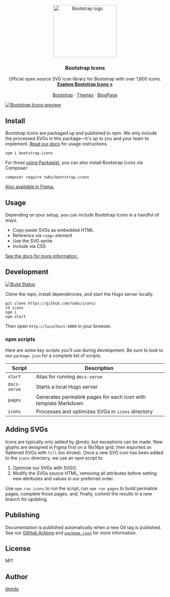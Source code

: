<p align="center">
  <a href="https://v5.getbootstrap.com/">
    <img src="https://v5.getbootstrap.com/docs/5.0/assets/brand/bootstrap-logo-shadow.png" alt="Bootstrap logo" width="200" height="165">
  </a>
</p>

<h3 align="center">Bootstrap Icons</h3>

<p align="center">
  Official open source SVG icon library for Bootstrap with over 1,600 icons.
  <br>
  <a href="https://icons.getbootstrap.com/"><strong>Explore Bootstrap Icons »</strong></a>
  <br>
  <br>
  <a href="https://getbootstrap.com/">Bootstrap</a>
  ·
  <a href="https://themes.getbootstrap.com/">Themes</a>
  ·
  <a href="https://blog.getbootstrap.com/">BlogPage</a>
  <br>
</p>

[![Bootstrap Icons preview](https://github.com/twbs/icons/blob/main/.github/preview.png)](https://icons.getbootstrap.com)

## Install

Bootstrap Icons are packaged up and published to npm. We only include the processed SVGs in this package—it's up to you and your team to implement. [Read our docs](https://icons.getbootstrap.com/) for usage instructions.

```shell
npm i bootstrap-icons
```

For those [using Packagist](https://packagist.org/packages/twbs/bootstrap-icons), you can also install Bootstrap Icons via Composer:

```shell
composer require twbs/bootstrap-icons
```

[Also available in Figma.](https://www.figma.com/community/file/1042482994486402696/Bootstrap-Icons)

## Usage

Depending on your setup, you can include Bootstrap Icons in a handful of ways.

- Copy-paste SVGs as embedded HTML
- Reference via `<img>` element
- Use the SVG sprite
- Include via CSS

[See the docs for more information.](https://icons.getbootstrap.com/#usage)

## Development

[![Build Status](https://github.com/twbs/icons/workflows/Tests/badge.svg)](https://github.com/twbs/icons/actions?workflow=Tests)

Clone the repo, install dependencies, and start the Hugo server locally.

```shell
git clone https://github.com/twbs/icons/
cd icons
npm i
npm start
```

Then open `http://localhost:4000` in your browser.

### npm scripts

Here are some key scripts you'll use during development. Be sure to look to our `package.json` for a complete list of scripts.

| Script | Description |
| --- | --- |
| `start` | Alias for running `docs-serve` |
| `docs-serve` | Starts a local Hugo server |
| `pages` | Generates permalink pages for each icon with template Markdown |
| `icons` | Processes and optimizes SVGs in `icons` directory |

## Adding SVGs

Icons are typically only added by @mdo, but exceptions can be made. New glyphs are designed in Figma first on a 16x16px grid, then exported as flattened SVGs with `fill` (no stroke). Once a new SVG icon has been added to the `icons` directory, we use an npm script to:

1. Optimize our SVGs with SVGO.
2. Modify the SVGs source HTML, removing all attributes before setting new attributes and values in our preferred order.

Use `npm run icons` to run the script, run `npm run pages` to build permalink pages, complete those pages, and, finally, commit the results in a new branch for updating.

## Publishing

Documentation is published automatically when a new Git tag is published. See our [GitHub Actions](https://github.com/twbs/icons/tree/main/.github/workflows) and [`package.json`](https://github.com/twbs/icons/blob/main/package.json) for more information.

## License

MIT

## Author

[@mdo](https://github.com/mdo)
